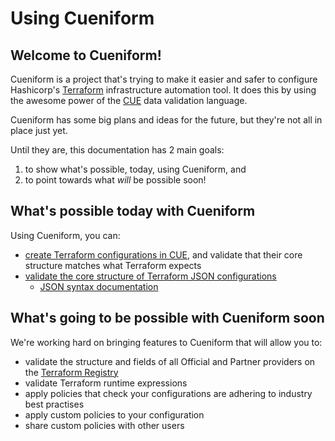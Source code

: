 # Using Cueniform

## Welcome to Cueniform!

Cueniform is a project that's
trying to make it easier and safer
to configure
Hashicorp's
[Terraform](https://terraform.io)
infrastructure automation tool.
It does this by using the awesome power of the
[CUE](https://cuelang.org)
data validation language.

Cueniform has some big plans and ideas for the future,
but they're not all in place just yet.

Until they are,
this documentation has 2 main goals:

1. to show what's possible, today, using Cueniform, and
1. to point towards what *will* be possible soon!

## What's possible today with Cueniform

Using Cueniform, you can:

- [create Terraform configurations in CUE](configuring-terraform-with-cue-using-cueniform.md),
  and validate that their core structure matches what Terraform expects
- [validate the core structure of Terraform JSON configurations](https://github.com/cueniform/terraform-core-schemata/blob/main/README.md)
  - [JSON syntax documentation](https://developer.hashicorp.com/terraform/language/v1.4.x/syntax/json)

## What's going to be possible with Cueniform soon

We're working hard on bringing features to Cueniform that will allow you to:

- validate the structure and fields of all Official and Partner providers on the
  [Terraform Registry](https://registry.terraform.io/browse/providers)
- validate Terraform runtime expressions
- apply policies that check your configurations are adhering to industry best practises
- apply custom policies to your configuration
- share custom policies with other users
